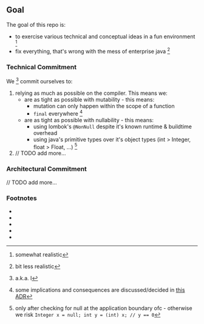  ## Goal
 
The goal of this repo is: 
 - to exercise various technical and conceptual ideas in a fun environment [^1]
 - fix everything, that's wrong with the mess of enterprise java [^2]

### Technical Commitment
 
We [^3] commit ourselves to:
 1. relying as much as possible on the compiler. This means we: 
    * are as tight as possible with mutability - this means: 
      * mutation can only happen within the scope of a function
      * `final` everywhere [^4]
    * are as tight as possible with nullability - this means: 
      * using lombok's `@NonNull` despite it's known runtime & buildtime overhead
      * using java's primitive types over it's object types (int > Integer, float > Float, ...) [^5]
 2. // TODO add more...

### Architectural Commitment
// TODO add more...

### Footnotes
* [^1]: somewhat realistic
* [^2]: bit less realistic
* [^3]: a.k.a. I
* [^4]: some implications and consequences are discussed/decided in [this ADR](./decisions/03-domain-objects.md)
* [^5]: only after checking for null at the application boundary ofc - otherwise we risk `Integer x = null; int y = (int) x; // y == 0`